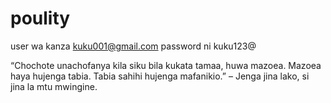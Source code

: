 # poulity
user wa kanza kuku001@gmail.com password ni kuku123@

“Chochote unachofanya kila siku bila kukata tamaa, huwa mazoea. Mazoea haya hujenga tabia. Tabia sahihi hujenga mafanikio.”
– Jenga jina lako, si jina la mtu mwingine.